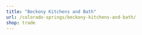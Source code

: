 ```yaml
---
title: "Beckony Kitchens and Bath"
url: /colorado-springs/beckony-kitchens-and-bath/
shop: trade
---
```

